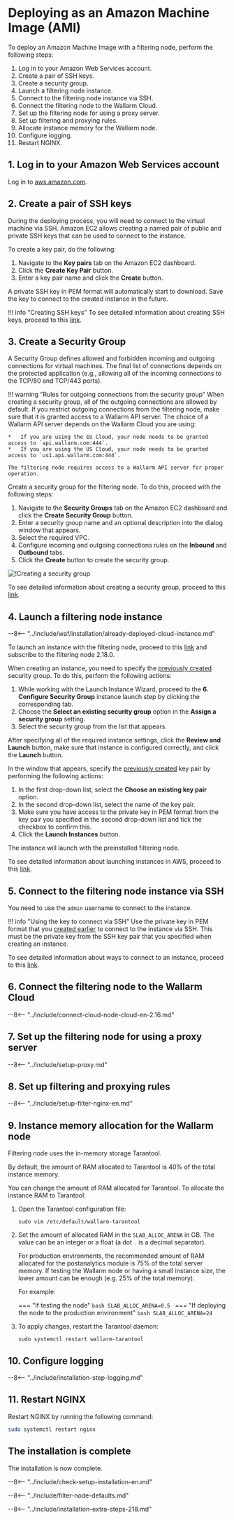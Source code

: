 [link-ssh-keys]:            https://docs.aws.amazon.com/AWSEC2/latest/UserGuide/get-set-up-for-amazon-ec2.html#create-a-key-pair
[link-sg]:                  https://docs.aws.amazon.com/en_us/AWSEC2/latest/UserGuide/get-set-up-for-amazon-ec2.html#create-a-base-security-group
[link-launch-instance]:     https://docs.aws.amazon.com/AWSEC2/latest/UserGuide/EC2_GetStarted.html#ec2-launch-instance

[anchor1]:      #3-create-a-security-group
[anchor2]:      #2-create-a-pair-of-ssh-keys

[img-create-sg]:                ../images/installation-ami/common/create_sg.png
[installation-instr-latest]:    /admin-en/installation-ami-en/
[versioning-policy]:            ../updating-migrating/versioning-policy.md#version-list

# Deploying as an Amazon Machine Image (AMI)

To deploy an Amazon Machine Image with a filtering node, perform the following steps:

1. Log in to your Amazon Web Services account.
2. Create a pair of SSH keys.
3. Create a security group.
4. Launch a filtering node instance.
5. Connect to the filtering node instance via SSH.
6. Connect the filtering node to the Wallarm Cloud.
7. Set up the filtering node for using a proxy server.
8. Set up filtering and proxying rules.
9. Allocate instance memory for the Wallarm node.
10. Configure logging.
11. Restart NGINX.

## 1. Log in to your Amazon Web Services account

Log in to [aws.amazon.com](https://aws.amazon.com/).

## 2. Create a pair of SSH keys

During the deploying process, you will need to connect to the virtual machine via SSH. Amazon EC2 allows creating a named pair of public and private SSH keys that can be used to connect to the instance.

To create a key pair, do the following:

1.  Navigate to the **Key pairs** tab on the Amazon EC2 dashboard.
2.  Click the **Create Key Pair** button.
3.  Enter a key pair name and click the **Create** button.

A private SSH key in PEM format will automatically start to download. Save the key to connect to the created instance in the future.

!!! info "Creating SSH keys"
    To see detailed information about creating SSH keys, proceed to this [link][link-ssh-keys].

## 3. Create a Security Group

A Security Group defines allowed and forbidden incoming and outgoing connections for virtual machines. The final list of connections depends on the protected application (e.g., allowing all of the incoming connections to the TCP/80 and TCP/443 ports).

!!! warning "Rules for outgoing connections from the security group"
    When creating a security group, all of the outgoing connections are allowed by default. If you restrict outgoing connections from the filtering node, make sure that it is granted access to a Wallarm API server. The choice of a Wallarm API server depends on the Wallarm Cloud you are using:

    *   If you are using the EU Cloud, your node needs to be granted access to `api.wallarm.com:444`.
    *   If you are using the US Cloud, your node needs to be granted access to `us1.api.wallarm.com:444`.
    
    The filtering node requires access to a Wallarm API server for proper operation.

Create a security group for the filtering node. To do this, proceed with the following steps:

1.  Navigate to the **Security Groups** tab on the Amazon EC2 dashboard and click the **Create Security Group** button.
2.  Enter a security group name and an optional description into the dialog window that appears.
3.  Select the required VPC.
4.  Configure incoming and outgoing connections rules on the **Inbound** and **Outbound** tabs.
5.  Click the **Create** button to create the security group.

![!Creating a security group][img-create-sg]

To see detailed information about creating a security group, proceed to this [link][link-sg].

## 4. Launch a filtering node instance

--8<-- "../include/waf/installation/already-deployed-cloud-instance.md"

To launch an instance with the filtering node, proceed to this [link](https://aws.amazon.com/marketplace/pp/B073VRFXSD) and subscribe to the filtering node 2.18.0.

When creating an instance, you need to specify the [previously created][anchor1] security group. To do this, perform the following actions:

1.  While working with the Launch Instance Wizard, proceed to the **6. Configure Security Group** instance launch step by clicking the corresponding tab.
2.  Choose the **Select an existing security group** option in the **Assign a security group** setting.
3.  Select the security group from the list that appears.

After specifying all of the required instance settings, click the **Review and Launch** button, make sure that instance is configured correctly, and click the **Launch** button.

In the window that appears, specify the [previously created][anchor2] key pair by performing the following actions:

1.  In the first drop-down list, select the **Choose an existing key pair** option.
2.  In the second drop-down list, select the name of the key pair.
3.  Make sure you have access to the private key in PEM format from the key pair you specified in the second drop-down list and tick the checkbox to confirm this.
4.  Click the **Launch Instances** button.

The instance will launch with the preinstalled filtering node.

To see detailed information about launching instances in AWS, proceed to this [link][link-launch-instance].

## 5. Connect to the filtering node instance via SSH

You need to use the `admin` username to connect to the instance.

!!! info "Using the key to connect via SSH"
    Use the private key in PEM format that you [created earlier][anchor2] to connect to the instance via SSH. This must be the private key from the SSH key pair that you specified when creating an instance.

To see detailed information about ways to connect to an instance, proceed to this [link](https://docs.aws.amazon.com/AWSEC2/latest/UserGuide/AccessingInstances.html).

## 6. Connect the filtering node to the Wallarm Cloud

--8<-- "../include/connect-cloud-node-cloud-en-2.16.md"

## 7. Set up the filtering node for using a proxy server

--8<-- "../include/setup-proxy.md"

## 8. Set up filtering and proxying rules

--8<-- "../include/setup-filter-nginx-en.md"

## 9. Instance memory allocation for the Wallarm node

Filtering node uses the in-memory storage Tarantool.

By default, the amount of RAM allocated to Tarantool is 40% of the total instance memory. 

You can change the amount of RAM allocated for Tarantool. To allocate the instance RAM to Tarantool:

1. Open the Tarantool configuration file:

    ```
    sudo vim /etc/default/wallarm-tarantool
    ```

2. Set the amount of allocated RAM in the `SLAB_ALLOC_ARENA` in GB. The value can be an integer or a float (a dot `.` is a decimal separator).

    For production environments, the recommended amount of RAM allocated for the postanalytics module is 75% of the total server memory. If testing the Wallarm node or having a small instance size, the lower amount can be enough (e.g. 25% of the total memory).

    For example:
    
    === "If testing the node"
        ```bash
        SLAB_ALLOC_ARENA=0.5
        ```
    === "If deploying the node to the production environment"
        ```bash
        SLAB_ALLOC_ARENA=24
        ```
3. To apply changes, restart the Tarantool daemon:

    ```
    sudo systemctl restart wallarm-tarantool
    ```

## 10. Configure logging

--8<-- "../include/installation-step-logging.md"

## 11. Restart NGINX

Restart NGINX by running the following command:

``` bash
sudo systemctl restart nginx
```    
    
## The installation is complete

The installation is now complete.

--8<-- "../include/check-setup-installation-en.md"

--8<-- "../include/filter-node-defaults.md"

--8<-- "../include/installation-extra-steps-218.md"